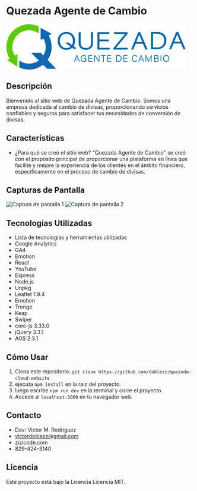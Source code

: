 # Quezada Agente de Cambio

![Logo de Quezada Agente de Cambio](./src/assets/logo_horizontal.png)

## Descripción
Bienvenido al sitio web de Quezada Agente de Cambio. Somos una empresa dedicada al cambio de divisas, proporcionando servicios confiables y seguros para satisfacer tus necesidades de conversión de divisas.

## Características
- ¿Para qué se creó el sitio web?
 "Quezada Agente de Cambio" se creó con el propósito principal de proporcionar una plataforma en línea que facilite y mejore la experiencia de los clientes en el ámbito financiero, específicamente en el proceso de cambio de divisas. 


## Capturas de Pantalla
![Captura de pantalla 1](screenshot1.png)
![Captura de pantalla 2](screenshot2.png)

## Tecnologías Utilizadas
- Lista de tecnologías y herramientas utilizadas
- Google Analytics
- GA4
- Emotion
- React
- YouTube
- Express
- Node.js
- Unpkg
- Leaflet 1.9.4
- Emotion
- Trengo
- Keap
- Swiper
- core-js 3.33.0
- jQuery 3.3.1
- AOS 2.3.1

## Cómo Usar
1. Clona este repositorio: `git clone https://github.com/doblezz/quezada-cloud-website`
2. ejecuta `npm install` en la raiz del proyecto.
3. luego escribe `npm run dev` en la terminal y corre el proyecto.
4. Accede al `localhost:3000` en tu navegador web.

## Contacto
- Dev: Victor M. Rodriguez
- victordoblezz@gmail.com
- zizicode.com
- 829-424-3140

## Licencia
Este proyecto está bajo la Licencia Licencia MIT.